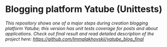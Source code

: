 # Blogging platform Yatube (Unittests) #
*This repository shows one of a major steps during creation blogging platform Yatube; this version has unit tests coverage for posts and about applications. Check out final result and read detailed description of the project here: https://github.com/Immalakhovskii/yatube_blog_final*